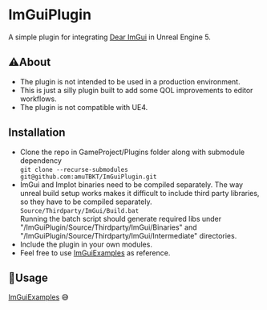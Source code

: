 # ImGuiPlugin
A simple plugin for integrating [Dear ImGui](https://github.com/ocornut/imgui) in Unreal Engine 5.

## :warning:About
* The plugin is not intended to be used in a production environment.<br>
* This is just a silly plugin built to add some QOL improvements to editor workflows.
* The plugin is not compatible with UE4.

## Installation
* Clone the repo in GameProject/Plugins folder along with submodule dependency<br>
  `git clone --recurse-submodules git@github.com:amuTBKT/ImGuiPlugin.git`
* ImGui and Implot binaries need to be compiled separately. The way unreal build setup works makes it difficult to include third party libraries, so they have to be compiled separately.<br>
  `Source/Thirdparty/ImGui/Build.bat`<br>
  Running the batch script should generate required libs under "/ImGuiPlugin/Source/Thirdparty/ImGui/Binaries" and "/ImGuiPlugin/Source/Thirdparty/ImGui/Intermediate" directories.
* Include the plugin in your own modules.
* Feel free to use [ImGuiExamples](https://github.com/amuTBKT/ImGuiExamples) as reference.

## :construction_worker:Usage
[ImGuiExamples](https://github.com/amuTBKT/ImGuiExamples) :sweat_smile:
